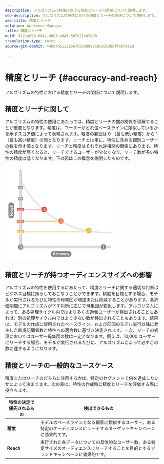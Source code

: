 ```yaml
---
description: アルゴリズムの特性における精度とリーチの関係について説明します。
seo-description: アルゴリズムの特性における精度とリーチの関係について説明します。
seo-title: 精度とリーチ
solution: Audience Manager
title: 精度とリーチ
uuid: d121e099-6642-4003-ad4f-507d21e478d8
translation-type: tm+mt
source-git-commit: 44bb4d511215a7bbc8889cc9518b3b5ffcb79a2a

---
```



# 精度とリーチ {#accuracy-and-reach}

アルゴリズムの特性における精度とリーチの関係について説明します。

<!-- c_accuracy_reach.xml -->

## 精度とリーチに関して

アルゴリズムの特性の使用にあたっては、精度とリーチの間の関係を理解することが重要となります。精度は、ユーザーがどれ位ベースラインに類似しているかを示すスコア値によって表現されます。精度の範囲は 0 （最も低い精度）から 1 （最も高い精度）の間となります。リーチとは単に、特性に含める個別ユーザーの数を示す値となります。リーチと精度はそれぞれ逆相関の関係にあります。特性の精度が高くなると、リーチできるユーザーが少なくなり、リーチ数が多い特性の精度は低くなります。下の図はこの概念を説明したものです。

![](assets/Reach_v_Accuracy.png)

## 精度とリーチが持つオーディエンスサイズへの影響

アルゴリズムの特性を使用するにあたって、精度とリーチに関する適切な判断はビジネス目標に照らしておこなうことができます。精度を目標とする場合、モデルが実行されるたびに特性の母集団が増加または削減することがあります。各評価期間にアルゴリズムが下す判断に応じて母集団が変化します。アルゴリズムによって、ある処理サイクル内ではより多くの適合ユーザーが検出されることもあれば、別の処理サイクル内ではより少ない数が検出されることもあります。結果は、モデルの作成に使用されたベースライン、および前回のモデル実行以降に発生した新規訪問者数と特性への適合数に基づき決定されます。一方、リーチの処理においてはユーザー母集団の数は一定となります。例えば、10,000 ユーザーにリーチする場合、モデルが実行されるたびに、アルゴリズムによって必ずこの数に達するようになります。

## 精度とリーチの一般的なユースケース

精度またはリーチのどちらに注目するかは、特定のセグメントで何を達成したいかによって決まります。次の表は、特性の作成時に精度とリーチを評価する際に役立ちます。

| 特性の決定で優先されるもの | 検出できるもの |
|---|---|
| **精度** | モデルのベースラインとなる顧客に類似するユーザー。ある特定のオーディエンスにリーチするターゲットキャンペーンに効果的です。 |
| **Reach** | 実行された各データについての具体的なユーザー数。ある特定サイズのオーディエンスにリーチすることを目的とするブランドキャンペーンに効果的です。 |